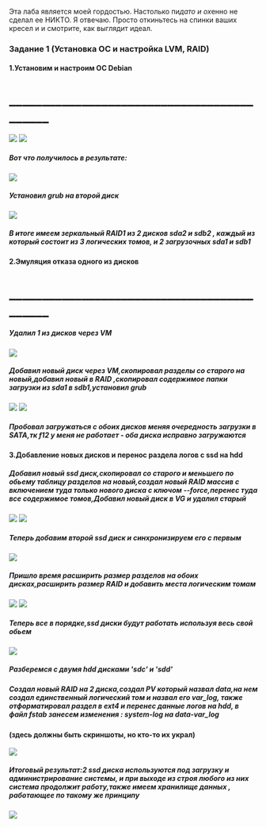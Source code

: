 Эта лаба является моей гордостью. Настолько пи*дато и ох*енно не сделал ее НИКТО. Я отвечаю. Просто откиньтесь на спинки ваших кресел и и смотрите, как выглядит идеал.

###                                    Задание 1 (Установка ОС и настройка LVM, RAID)
#### 1.Установим и настроим ОС Debian
# ___________________________________________
![](https://github.com/Goshamen1098/Archibald/blob/master/RAID-LVM-master/screenshots/%D0%A1%D0%BD%D0%B8%D0%BC%D0%BE%D0%BA%20%D1%8D%D0%BA%D1%80%D0%B0%D0%BD%D0%B0%20%D0%BE%D1%82%202019-05-11%2018-23-14.png )
![](https://github.com/Goshamen1098/Archibald/blob/master/RAID-LVM-master/screenshots/%D0%A1%D0%BD%D0%B8%D0%BC%D0%BE%D0%BA%20%D1%8D%D0%BA%D1%80%D0%B0%D0%BD%D0%B0%20%D0%BE%D1%82%202019-05-11%2018-42-31.png)
##### Вот что получилось в результате:
![](https://github.com/Goshamen1098/Archibald/blob/master/RAID-LVM-master/screenshots/%D0%A1%D0%BD%D0%B8%D0%BC%D0%BE%D0%BA%20%D1%8D%D0%BA%D1%80%D0%B0%D0%BD%D0%B0%20%D0%BE%D1%82%202019-05-11%2019-13-03.png)
##### Установил grub на второй диск 
![](https://github.com/Goshamen1098/Archibald/blob/master/RAID-LVM-master/screenshots/%D0%A1%D0%BD%D0%B8%D0%BC%D0%BE%D0%BA%20%D1%8D%D0%BA%D1%80%D0%B0%D0%BD%D0%B0%20%D0%BE%D1%82%202019-05-11%2019-42-45.png)
##### В итоге имеем зеркальный RAID1 из 2 дисков sda2 и sdb2 , каждый из который состоит из 3 логических томов, и 2 загрузочных sda1 и sdb1
#### 2.Эмуляция отказа одного из дисков
# ___________________________________________
##### Удалил 1 из дисков через VM
![](https://github.com/Goshamen1098/Archibald/blob/master/RAID-LVM-master/screenshots/%D0%A1%D0%BD%D0%B8%D0%BC%D0%BE%D0%BA%20%D1%8D%D0%BA%D1%80%D0%B0%D0%BD%D0%B0%20%D0%BE%D1%82%202019-05-12%2015-36-52.png )
##### Добавил новый диск через VM,скопировал разделы со старого на новый,добавил новый в RAID ,скопировал содержимое папки загрузки из sda1 в sdb1,установил grub
![](https://github.com/Goshamen1098/Archibald/blob/master/RAID-LVM-master/screenshots/%D0%A1%D0%BD%D0%B8%D0%BC%D0%BE%D0%BA%20%D1%8D%D0%BA%D1%80%D0%B0%D0%BD%D0%B0%20%D0%BE%D1%82%202019-05-12%2016-15-22.png)
![](https://github.com/Goshamen1098/Archibald/blob/master/RAID-LVM-master/screenshots/%D0%A1%D0%BD%D0%B8%D0%BC%D0%BE%D0%BA%20%D1%8D%D0%BA%D1%80%D0%B0%D0%BD%D0%B0%20%D0%BE%D1%82%202019-05-12%2016-38-40.png)
##### Пробовал загружаться с обоих дисков меняя очередность загрузки в SATA,тк f12 у меня не работает - оба диска исправно загружаются
#### 3.Добавление новых дисков и перенос раздела логов с ssd на hdd
##### Добавил новый ssd диск,скопировал со старого и меньшего по обьему таблицу разделов на новый,создал новый RAID массив с включением туда только нового диска с ключом --force,перенес туда все содержимое томов,Добавил новый диск в VG и удалил старый
![](https://github.com/Goshamen1098/Archibald/blob/master/RAID-LVM-master/screenshots/%D0%A1%D0%BD%D0%B8%D0%BC%D0%BE%D0%BA%20%D1%8D%D0%BA%D1%80%D0%B0%D0%BD%D0%B0%20%D0%BE%D1%82%202019-05-12%2019-16-32.png)
![](https://github.com/Goshamen1098/Archibald/blob/master/RAID-LVM-master/screenshots/%D0%A1%D0%BD%D0%B8%D0%BC%D0%BE%D0%BA%20%D1%8D%D0%BA%D1%80%D0%B0%D0%BD%D0%B0%20%D0%BE%D1%82%202019-05-12%2019-19-30.png)
##### Теперь добавим второй ssd диск и синхронизируем его с первым
![](https://github.com/Goshamen1098/Archibald/blob/master/RAID-LVM-master/screenshots/%D0%A1%D0%BD%D0%B8%D0%BC%D0%BE%D0%BA%20%D1%8D%D0%BA%D1%80%D0%B0%D0%BD%D0%B0%20%D0%BE%D1%82%202019-05-12%2019-43-52.png)
##### Пришло время расширить размер разделов на обоих дисках,расширить размер RAID и добавить места логическим томам
![](https://github.com/Goshamen1098/Archibald/blob/master/RAID-LVM-master/screenshots/%D0%A1%D0%BD%D0%B8%D0%BC%D0%BE%D0%BA%20%D1%8D%D0%BA%D1%80%D0%B0%D0%BD%D0%B0%20%D0%BE%D1%82%202019-05-12%2019-51-21.png)
![](https://github.com/Goshamen1098/Archibald/blob/master/RAID-LVM-master/screenshots/%D0%A1%D0%BD%D0%B8%D0%BC%D0%BE%D0%BA%20%D1%8D%D0%BA%D1%80%D0%B0%D0%BD%D0%B0%20%D0%BE%D1%82%202019-05-12%2019-52-47.png)
##### Теперь все в порядке,ssd диски будут работать используя весь свой обьем
![](https://github.com/Goshamen1098/Archibald/blob/master/RAID-LVM-master/screenshots/%D0%A1%D0%BD%D0%B8%D0%BC%D0%BE%D0%BA%20%D1%8D%D0%BA%D1%80%D0%B0%D0%BD%D0%B0%20%D0%BE%D1%82%202019-05-12%2019-53-20.png)
##### Разберемся с двумя hdd дисками 'sdc' и 'sdd'
##### Создал новый RAID на 2 диска,создал PV который назвал data,на нем создал единственный логический том и назвал его var_log, также отформатировал раздел в ext4 и перенес данные логов на hdd, в файл fstab занесем изменения : **system-log** на **data-var_log**
#### (здесь должны быть скриншоты, но кто-то их украл)
![](https://github.com/Goshamen1098/Archibald/blob/master/RAID-LVM-master/screenshots/%D0%A1%D0%BD%D0%B8%D0%BC%D0%BE%D0%BA%20%D1%8D%D0%BA%D1%80%D0%B0%D0%BD%D0%B0%20%D0%BE%D1%82%202019-05-13%2013-20-17.png)
##### Итоговый результат:2 ssd диска используются под загрузку и администрирование системы, и при выходе из строя любого из них система продолжит работу,также имеем хранилище данных , работающее по такому же принципу
![](https://github.com/Goshamen1098/Archibald/blob/master/RAID-LVM-master/screenshots/%D0%A1%D0%BD%D0%B8%D0%BC%D0%BE%D0%BA%20%D1%8D%D0%BA%D1%80%D0%B0%D0%BD%D0%B0%20%D0%BE%D1%82%202019-05-13%2013-27-31.png)

